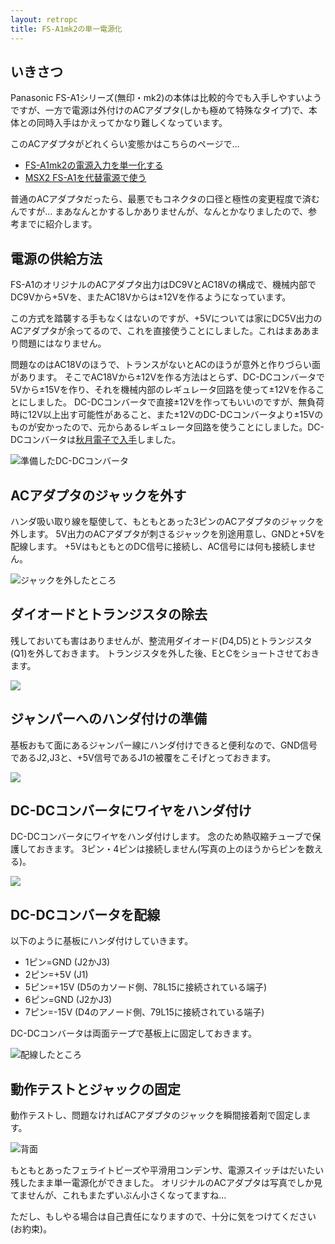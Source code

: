 ```yaml
---
layout: retropc
title: FS-A1mk2の単一電源化
---
```


## いきさつ

Panasonic FS-A1シリーズ(無印・mk2)の本体は比較的今でも入手しやすいようですが、一方で電源は外付けのACアダプタ(しかも極めて特殊なタイプ)で、本体との同時入手はかえってかなり難しくなっています。

このACアダプタがどれくらい変態かはこちらのページで…

- [FS-A1mk2の電源入力を単一化する](http://niga2.sytes.net/msx/mk2pw.html)
- [MSX2 FS-A1を代替電源で使う](http://ameblo.jp/hassaku/entry-11567951860.html)

普通のACアダプタだったら、最悪でもコネクタの口径と極性の変更程度で済むんですが…
まあなんとかするしかありませんが、なんとかなりましたので、参考までに紹介します。

## 電源の供給方法

FS-A1のオリジナルのACアダプタ出力はDC9VとAC18Vの構成で、機械内部でDC9Vから+5Vを、またAC18Vからは±12Vを作るようになっています。

この方式を踏襲する手もなくはないのですが、+5Vについては家にDC5V出力のACアダプタが余ってるので、これを直接使うことにしました。これはまああまり問題にはなりません。

問題なのはAC18Vのほうで、トランスがないとACのほうが意外と作りづらい面があります。
そこでAC18Vから±12Vを作る方法はとらず、DC-DCコンバータで5Vから±15Vを作り、それを機械内部のレギュレータ回路を使って±12Vを作ることにしました。
DC-DCコンバータで直接±12Vを作ってもいいのですが、無負荷時に12V以上出す可能性があること、また±12VのDC-DCコンバータより±15Vのものが安かったので、元からあるレギュレータ回路を使うことにしました。DC-DCコンバータは[秋月電子で入手](http://akizukidenshi.com/catalog/g/gM-04266/)しました。

![準備したDC-DCコンバータ](1p_dcdc_part.jpg)

## ACアダプタのジャックを外す

ハンダ吸い取り線を駆使して、もともとあった3ピンのACアダプタのジャックを外します。
5V出力のACアダプタが刺さるジャックを別途用意し、GNDと+5Vを配線します。
+5VはもともとのDC信号に接続し、AC信号には何も接続しません。

![ジャックを外したところ](1p_pwr_jack.jpg)

## ダイオードとトランジスタの除去

残しておいても害はありませんが、整流用ダイオード(D4,D5)とトランジスタ(Q1)を外しておきます。
トランジスタを外した後、EとCをショートさせておきます。

![](1p_pcb_removal.jpg)

## ジャンパーへのハンダ付けの準備

基板おもて面にあるジャンパー線にハンダ付けできると便利なので、GND信号であるJ2,J3と、+5V信号であるJ1の被覆をこそげとっておきます。

![](1p_pcb_jumper.jpg)

## DC-DCコンバータにワイヤをハンダ付け

DC-DCコンバータにワイヤをハンダ付けします。
念のため熱収縮チューブで保護しておきます。
3ピン・4ピンは接続しません(写真の上のほうからピンを数える)。

![](1p_dcdc_wired.jpg)

## DC-DCコンバータを配線

以下のように基板にハンダ付けしていきます。

- 1ピン=GND (J2かJ3)
- 2ピン=+5V (J1)
- 5ピン=+15V (D5のカソード側、78L15に接続されている端子)
- 6ピン=GND (J2かJ3)
- 7ピン=-15V (D4のアノード側、79L15に接続されている端子)

DC-DCコンバータは両面テープで基板上に固定しておきます。

![配線したところ](1p_assembly.jpg)

## 動作テストとジャックの固定

動作テストし、問題なければACアダプタのジャックを瞬間接着剤で固定します。

![背面](1p_back.jpg)

もともとあったフェライトビーズや平滑用コンデンサ、電源スイッチはだいたい残したまま単一電源化ができました。
オリジナルのACアダプタは写真でしか見てませんが、これもまたずいぶん小さくなってますね…

ただし、もしやる場合は自己責任になりますので、十分に気をつけてください(お約束)。
